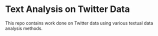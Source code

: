 # Text Analysis on Twitter Data

This repo contains work done on Twitter data using various textual data
analysis methods.

